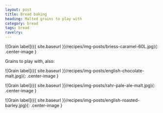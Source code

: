 ```yaml
---
layout: post
title: Bread baking
heading: Malted grains to play with
category: bread
tags: bread
ravelry:
---
```

![Grain label]({{ site.baseurl }}/recipes/img-posts/briess-caramel-60L.jpg){: .center-image }

Grains to play with, also:

![Grain label]({{ site.baseurl }}/recipes/img-posts/english-chocolate-malt.jpg){: .center-image }

![Grain label]({{ site.baseurl }}/recipes/img-posts/rahr-pale-ale-malt.jpg){: .center-image }

![Grain label]({{ site.baseurl }}/recipes/img-posts/english-roasted-barley.jpg){: .center-image }
